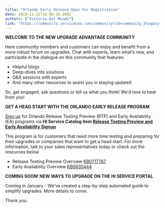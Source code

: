 ```yaml
---
title: "Orlando Early Release Open for Registration"
date: 2019-11-22T10:00:38.000Z
authors: ["Victoria Del Mundo"]
link: "https://community.servicenow.com/community?id=community_blog&sys_id=4f4996c1db510cd4d58ea345ca9619f4"
---
```

<p><strong>WELCOME TO THE NEW UPGRADE ADVANTAGE COMMUNITY</strong></p>
<p>Here community members and customers can enjoy and benefit from a more robust forum on upgrades. Chat with experts, learn what’s new, and participate in the dialogue on this community that features:</p>
<ul><li>Helpful blogs</li><li>Deep-dives into solutions</li><li>Q&amp;A sessions with experts</li><li>And many other resources to assist you in staying updated</li></ul>
<p>So, get engaged, ask questions or tell us what you think! We&#39;d love to hear from you!</p>
<p><strong>GET A HEAD START WITH THE ORLANDO EARLY RELEASE PROGRAM</strong></p>
<p><a href="https://hi.service-now.com/hisp?id&#61;hisp_sc_item&amp;sys_id&#61;3747ae79db5d270037015e77dc96193a%20i%20will%20send%20a%20meeting%20for%20noon" rel="nofollow">Sign up</a> for Orlando Release Testing Preview (RTP) and Early Availability (EA) programs via <strong>HI Service Catalog item </strong><strong><a href="https://hi.service-now.com/hisp?id&#61;hisp_sc_item&amp;sys_id&#61;3747ae79db5d270037015e77dc96193a" rel="nofollow">Release Testing Preview and Early Availability Signup</a></strong></p>
<p>This program is for customers that need more time testing and preparing for their upgrades or companies that want to get a head start. For more information, talk to your sales representatives today or check out the resources below.</p>
<ul><li>Release Testing Preview Overview <a href="https://hi.service-now.com/kb_view.do?sysparm_article&#61;KB0717787" rel="nofollow">KB0717787</a></li><li>Early Availability Overview <a href="https://hi.service-now.com/kb_view.do?sysparm_article&#61;KB0635444" rel="nofollow">KB0635444</a></li></ul>
<p><strong>COMING SOON! NEW WAYS TO UPGRADE ON THE HI SERVICE PORTAL</strong></p>
<p>Coming in January - We’ve created a step-by-step automated guide to simplify upgrades. More details to come.</p>
<p>Thank you.</p>